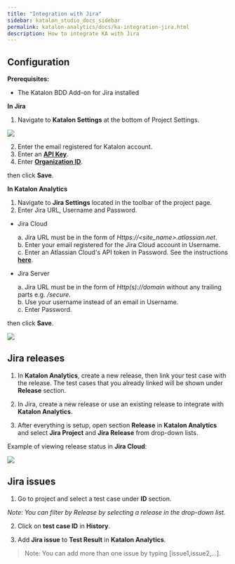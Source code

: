 ```yaml
---
title: "Integration with Jira" 
sidebar: katalon_studio_docs_sidebar
permalink: katalon-analytics/docs/ka-integration-jira.html 
description: How to integrate KA with Jira
---
```

## Configuration

**Prerequisites:**
* The Katalon BDD Add-on for Jira installed 

**In Jira**

1. Navigate to **Katalon Settings** at the bottom of Project Settings.

![](https://github.com/katalon-studio/docs-images/raw/master/katalon-analytics/docs/jira-ka-configure/1-jira-ka-config.png)

2. Enter the email registered for Katalon account.
3. Enter an **[API Key](https://docs.katalon.com/katalon-analytics/docs/api-key.html)**.
4. Enter **[Organization ID](https://docs.katalon.com/katalon-analytics/docs/getting-started.html)**.

then click **Save**.

**In Katalon Analytics**

1. Navigate to **Jira Settings** located in the toolbar of the project page.
2. Enter Jira URL, Username and Password.

* Jira Cloud

    a. Jira URL must be in the form of _Https://<site_name>.atlassian.net_.\
    b. Enter your email registered for the Jira Cloud account in Username.\
    c. Enter an Atlassian Cloud's API token in Password. See the instructions **[here](https://confluence.atlassian.com/cloud/api-tokens-938839638.html)**.

* Jira Server

    a. Jira URL must be in the form of _Http(s)://domain_ without any trailing parts e.g. _/secure_.\
    b. Use your username instead of an email in Username.\
    c. Enter Password.

then click **Save**.

![](https://github.com/katalon-studio/docs-images/raw/master/katalon-analytics/docs/jira-ka-configure/2-jira-ka-config.png)

## Jira releases


1. In **Katalon Analytics**, create a new release, then link your test case with the release. The test cases that you already linked will be shown under **Release** section.

2. In Jira, create a new release or use an existing release to integrate with **Katalon Analytics**. 


3. After everything is setup, open section **Release** in **Katalon Analytics** and select **Jira Project** and **Jira Release** from drop-down lists.


Example of viewing release status in **Jira Cloud**:

![](https://github.com/katalon-studio/docs-images/raw/master/katalon-analytics/docs/jira-ka-configure/3-jira-release.png)


## Jira issues

1. Go to project and select a test case under **ID** section.

*Note: You can filter by Release by selecting a release in the drop-down list.*


2. Click on **test case ID** in **History**.


3. Add **Jira issue** to **Test Result** in **Katalon Analytics**.

> Note: You can add more than one issue by typing [issue1,issue2,...].


